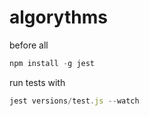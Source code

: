 # algorythms

before all
```js
npm install -g jest
```
run tests with
```js
jest versions/test.js --watch
```
